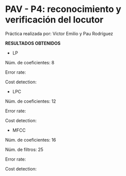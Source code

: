 PAV - P4: reconocimiento y verificación del locutor
===================================================
Práctica realizada por: Víctor Emilio y Pau Rodríguez

**RESULTADOS OBTENIDOS**
* LP

Núm. de coeficientes: 8

Error rate: 

Cost detection:


* LPC

Núm. de coeficientes: 12

Error rate:

Cost detection:


* MFCC

Núm. de coeficientes: 16

Núm. de filtros: 25

Error rate:

Cost detection:
